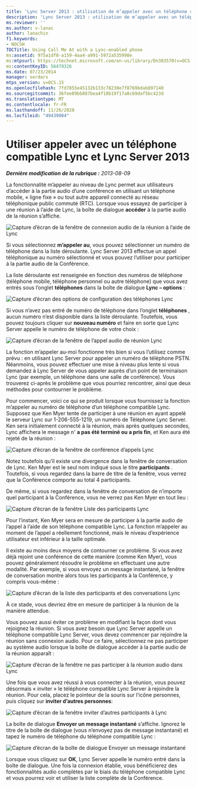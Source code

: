```yaml
---
title: 'Lync Server 2013 : utilisation de m’appeler avec un téléphone compatible Lync'
description: 'Lync Server 2013 : utilisation de m’appeler avec un téléphone compatible Lync.'
ms.reviewer: ''
ms.author: v-lanac
author: lanachin
f1.keywords:
- NOCSH
TOCTitle: Using Call Me At with a Lync-enabled phone
ms:assetid: 975a1df8-a159-4aa4-a991-5972a535998e
ms:mtpsurl: https://technet.microsoft.com/en-us/library/Dn383570(v=OCS.15)
ms:contentKeyID: 56470326
ms.date: 07/23/2014
manager: serdars
mtps_version: v=OCS.15
ms.openlocfilehash: 7fd7855e45132b133c78230e7f8769bdab897140
ms.sourcegitcommit: 36fee89bb887bea4f18b19f17a8c69daf5bc423d
ms.translationtype: MT
ms.contentlocale: fr-FR
ms.lasthandoff: 11/26/2020
ms.locfileid: "49439084"
---
```

# <a name="using-call-me-at-with-a-lync-enabled-phone-and-lync-server-2013"></a>Utiliser appeler avec un téléphone compatible Lync et Lync Server 2013

<div data-xmlns="http://www.w3.org/1999/xhtml">

<div class="topic" data-xmlns="http://www.w3.org/1999/xhtml" data-msxsl="urn:schemas-microsoft-com:xslt" data-cs="https://msdn.microsoft.com/">

<div data-asp="https://msdn2.microsoft.com/asp">



</div>

<div id="mainSection">

<div id="mainBody">

<span> </span>

_**Dernière modification de la rubrique :** 2013-08-09_

La fonctionnalité m’appeler au niveau de Lync permet aux utilisateurs d’accéder à la partie audio d’une conférence en utilisant un téléphone mobile, « ligne fixe » ou tout autre appareil connecté au réseau téléphonique public commuté (RTC). Lorsque vous essayez de participer à une réunion à l’aide de Lync, la boîte de dialogue **accéder** à la partie audio de la réunion s’affiche.

![Capture d’écran de la fenêtre de connexion audio de la réunion à l’aide de Lync](images/Dn383570.e28f17f0-9f17-44ef-b893-f4ef132f47ac(OCS.15).png "Capture d’écran de la fenêtre de connexion audio de la réunion à l’aide de Lync")

Si vous sélectionnez **m’appeler au**, vous pouvez sélectionner un numéro de téléphone dans la liste déroulante. Lync Server 2013 effectue un appel téléphonique au numéro sélectionné et vous pouvez l’utiliser pour participer à la partie audio de la Conférence.

La liste déroulante est renseignée en fonction des numéros de téléphone (téléphone mobile, téléphone personnel ou autre téléphone) que vous avez entrés sous l’onglet **téléphones** dans la boîte de dialogue **Lync – options** :

![Capture d’écran des options de configuration des téléphones Lync](images/Dn383570.03d2f25d-49e2-47b4-b1e9-b1614fc0c11c(OCS.15).png "Capture d’écran des options de configuration des téléphones Lync")

Si vous n’avez pas entré de numéro de téléphone dans l’onglet **téléphones** , aucun numéro n’est disponible dans la liste déroulante. Toutefois, vous pouvez toujours cliquer sur **nouveau numéro** et faire en sorte que Lync Server appelle le numéro de téléphone de votre choix :

![Capture d’écran de la fenêtre de l’appel audio de réunion Lync](images/Dn383570.27f2ac7a-cc1c-465c-b145-202ad03af4f2(OCS.15).png "Capture d’écran de la fenêtre de l’appel audio de réunion Lync")

La fonction m’appeler au-moi fonctionne très bien si vous l’utilisez comme prévu : en utilisant Lync Server pour appeler un numéro de téléphone PSTN. Néanmoins, vous pouvez effectuer une mise à niveau plus lente si vous demandez à Lync Server de vous appeler auprès d’un point de terminaison Lync (par exemple, un téléphone dans une salle de conférence). Vous trouverez ci-après le problème que vous pourriez rencontrer, ainsi que deux méthodes pour contourner le problème.

Pour commencer, voici ce qui se produit lorsque vous fournissez la fonction m’appeler au numéro de téléphone d’un téléphone compatible Lync. Supposez que Ken Myer tente de participer à une réunion en ayant appelé le serveur Lync sur 1-206-555-1219, un numéro de Téléphone Lync Server. Ken sera initialement connecté à la réunion, mais après quelques secondes, Lync affichera le message n' **a pas été terminé ou a pris fin**, et Ken aura été rejeté de la réunion :

![Capture d’écran de la fenêtre de conférence d’appels Lync](images/Dn383570.c2a81727-8751-41b5-946a-03a1b75b9d95(OCS.15).png "Capture d’écran de la fenêtre de conférence d’appels Lync")

Notez toutefois qu’il existe une divergence dans la fenêtre de conversation de Lync. Ken Myer est le seul nom indiqué sous le titre **participants** . Toutefois, si vous regardez dans la barre de titre de la fenêtre, vous verrez que la Conférence comporte au total 4 participants.

De même, si vous regardez dans la fenêtre de conversation de n’importe quel participant à la Conférence, vous ne verrez pas Ken Myer en tout lieu :

![Capture d’écran de la fenêtre Liste des participants Lync](images/Dn383570.fa5990cf-2694-402c-ac06-946aa66b6837(OCS.15).png "Capture d’écran de la fenêtre Liste des participants Lync")

Pour l’instant, Ken Myer sera en mesure de participer à la partie audio de l’appel à l’aide de son téléphone compatible Lync. La fonction m’appeler au moment de l’appel a réellement fonctionné, mais le niveau d’expérience utilisateur est inférieur à la taille optimale.

Il existe au moins deux moyens de contourner ce problème. Si vous avez déjà rejoint une conférence de cette manière (comme Ken Myer), vous pouvez généralement résoudre le problème en effectuant une autre modalité. Par exemple, si vous envoyez un message instantané, la fenêtre de conversation montre alors tous les participants à la Conférence, y compris vous-même :

![Capture d’écran de la liste des participants et des conversations Lync](images/Dn383570.9b5ff6d6-9f73-467c-99a7-ef3aa8bd7e7a(OCS.15).png "Capture d’écran de la liste des participants et des conversations Lync")

À ce stade, vous devriez être en mesure de participer à la réunion de la manière attendue.

Vous pouvez aussi éviter ce problème en modifiant la façon dont vous rejoignez la réunion. Si vous avez besoin que Lync Server appelle un téléphone compatible Lync Server, vous devez commencer par rejoindre la réunion sans connexion audio. Pour ce faire, sélectionnez ne pas participer au système audio lorsque la boîte de dialogue accéder à la partie audio de la réunion apparaît :

![Capture d’écran de la fenêtre ne pas participer à la réunion audio dans Lync](images/Dn383570.280a148d-cce5-4b02-87f9-9f78f17a81c1(OCS.15).png "Capture d’écran de la fenêtre ne pas participer à la réunion audio dans Lync")

Une fois que vous avez réussi à vous connecter à la réunion, vous pouvez désormais « inviter » le téléphone compatible Lync Server à rejoindre la réunion. Pour cela, placez le pointeur de la souris sur l’icône personnes, puis cliquez sur **inviter d’autres personnes**:

![Capture d’écran de la fenêtre inviter d’autres participants à Lync](images/Dn383570.69b81b29-d1d2-4ed3-acb6-e37dd18e3d86(OCS.15).png "Capture d’écran de la fenêtre inviter d’autres participants à Lync")

La boîte de dialogue **Envoyer un message instantané** s’affiche. Ignorez le titre de la boîte de dialogue (vous n’envoyez pas de message instantané) et tapez le numéro de téléphone du téléphone compatible Lync :

![Capture d’écran de la boîte de dialogue Envoyer un message instantané](images/Dn383570.cd67a3f0-06d8-41ba-a808-c067f64bec9f(OCS.15).png "Capture d’écran de la boîte de dialogue Envoyer un message instantané")

Lorsque vous cliquez sur **OK**, Lync Server appelle le numéro entré dans la boîte de dialogue. Une fois la connexion établie, vous bénéficierez des fonctionnalités audio complètes par le biais du téléphone compatible Lync et vous pourrez voir et utiliser la liste complète de la Conférence.

</div>

<span> </span>

</div>

</div>

</div>


